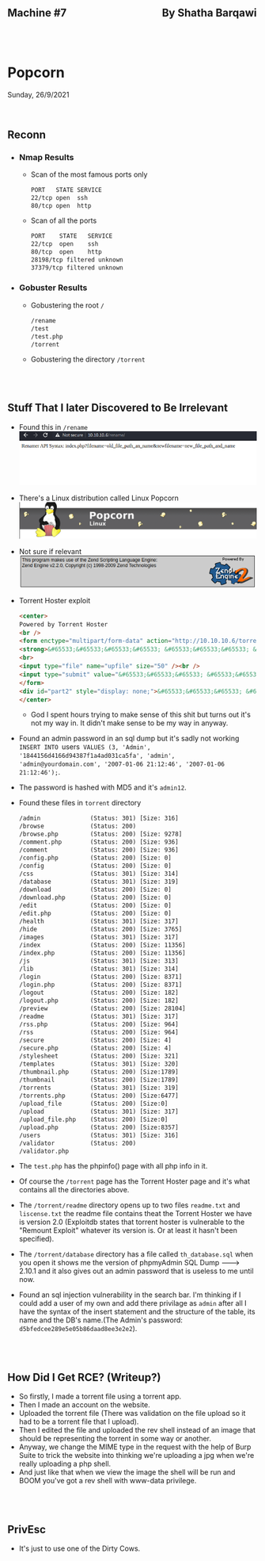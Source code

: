 <link href="../styles.module.css" rel="stylesheet">
<link rel="preconnect" href="https://fonts.googleapis.com">
<link rel="preconnect" href="https://fonts.gstatic.com" crossorigin>
<link href="https://fonts.googleapis.com/css2?family=Cedarville+Cursive&display=swap" rel="stylesheet">
<link rel="preconnect" href="https://fonts.googleapis.com">
<link rel="preconnect" href="https://fonts.gstatic.com" crossorigin>
<link href="https://fonts.googleapis.com/css2?family=Cedarville+Cursive&family=Zen+Tokyo+Zoo&display=swap" rel="stylesheet">
<link rel="preconnect" href="https://fonts.googleapis.com">
<link rel="preconnect" href="https://fonts.gstatic.com" crossorigin>
<link href="https://fonts.googleapis.com/css2?family=Cedarville+Cursive&family=Encode+Sans+SC&family=Zen+Tokyo+Zoo&display=swap" rel="stylesheet">


## <span class="copyright">Machine #7<span style="float:right;">By Shatha Barqawi</span>

<br/><br/>

# <span class="title">Popcorn


<span class="date">Sunday, 26/9/2021</span> 


<br/> 

## <span class="irkedmach subtitle">Reconn

* ###  <span class="irkedmach">Nmap Results

  * Scan of the most famous ports only
    ```console 
    PORT   STATE SERVICE
    22/tcp open  ssh
    80/tcp open  http
    ```

  * Scan of all the ports
    ```
    PORT  	STATE	SERVICE
    22/tcp	open 	ssh
    80/tcp	open 	http
    28198/tcp filtered unknown
    37379/tcp filtered unknown
    ```

* ###  <span class="irkedmach">Gobuster Results
  * Gobustering the root `/`
    ```console
    /rename
    /test
    /test.php
    /torrent
    ```  

  * Gobustering the directory `/torrent`
  

<br/><br/> 

## <span class="irkedmach subtitle">Stuff That I later Discovered to Be Irrelevant

* Found this in `/rename`  
  <img src="rename_popcorn.png">  

* There's a Linux distribution called Linux Popcorn   
  <img src="linux_popcorn.png">


* Not sure if relevant  
  <img src="notSureIfRelevant.png">  

* Torrent Hoster exploit 
  ```html
  <center>
  Powered by Torrent Hoster
  <br />
  <form enctype="multipart/form-data" action="http://10.10.10.6/torrent/upload.php" id="form" method="post" onsubmit="a=document.getElementById('form').style;a.display='none';b=document.getElementById('part2').style;b.display='inline';" style="display: inline;">
  <strong>&#65533;&#65533;&#65533;&#65533; &#65533;&#65533;&#65533; &#65533;&#65533;&#65533;&#65533;&#65533; &#65533;&#65533; &#65533;&#65533;:</strong> <?php echo $maxfilesize; ?>&#65533;&#65533;&#65533;&#65533;&#65533;&#65533;&#65533;&#65533;<br />
  <br>
  <input type="file" name="upfile" size="50" /><br />
  <input type="submit" value="&#65533;&#65533;&#65533; &#65533;&#65533;&#65533;&#65533;&#65533;" id="upload" />
  </form>
  <div id="part2" style="display: none;">&#65533;&#65533;&#65533; &#65533;&#65533;&#65533; &#65533;&#65533;&#65533;&#65533;&#65533; .. &#65533;&#65533; &#65533;&#65533;&#65533;&#65533; &#65533;&#65533;&#65533;&#65533;&#65533;</div>
  </center>
  ```  
  * God I spent hours trying to make sense of this shit but turns out it's not my way in. It didn't make sense to be my way in anyway.


* Found an admin password in an sql dump but it's sadly not working `INSERT INTO `users` VALUES (3, 'Admin', '1844156d4166d94387f1a4ad031ca5fa', 'admin', 'admin@yourdomain.com', '2007-01-06 21:12:46', '2007-01-06 21:12:46');`. 
* The password is hashed with MD5 and it's `admin12`.  

* Found these files in `torrent` directory

    ```console
    /admin            	(Status: 301) [Size: 316]
    /browse           	(Status: 200)                                	 
    /browse.php       	(Status: 200) [Size: 9278]                                 	 
    /comment.php      	(Status: 200) [Size: 936]                                  	 
    /comment          	(Status: 200) [Size: 936]                                  	 
    /config.php       	(Status: 200) [Size: 0]                                    	 
    /config           	(Status: 200) [Size: 0]                                    	 
    /css              	(Status: 301) [Size: 314]
    /database         	(Status: 301) [Size: 319]
    /download         	(Status: 200) [Size: 0] 
    /download.php     	(Status: 200) [Size: 0] 
    /edit             	(Status: 200) [Size: 0] 
    /edit.php         	(Status: 200) [Size: 0]                                      
    /health           	(Status: 301) [Size: 317]
    /hide             	(Status: 200) [Size: 3765]                                 	 
    /images           	(Status: 301) [Size: 317]  
    /index            	(Status: 200) [Size: 11356]
    /index.php        	(Status: 200) [Size: 11356]   
    /js               	(Status: 301) [Size: 313]	 
    /lib              	(Status: 301) [Size: 314]
    /login            	(Status: 200) [Size: 8371] 
    /login.php        	(Status: 200) [Size: 8371]
    /logout           	(Status: 200) [Size: 182] 
    /logout.php       	(Status: 200) [Size: 182]
    /preview          	(Status: 200) [Size: 28104]  
    /readme           	(Status: 301) [Size: 317]
    /rss.php          	(Status: 200) [Size: 964] 
    /rss              	(Status: 200) [Size: 964]
    /secure           	(Status: 200) [Size: 4] 
    /secure.php       	(Status: 200) [Size: 4]
    /stylesheet       	(Status: 200) [Size: 321] 
    /templates        	(Status: 301) [Size: 320]
    /thumbnail.php    	(Status: 200) [Size:1789]                                    
    /thumbnail        	(Status: 200) [Size:1789]                                     
    /torrents         	(Status: 301) [Size: 319]
    /torrents.php     	(Status: 200) [Size:6477]                                     
    /upload_file      	(Status: 200) [Size:0]                                        
    /upload           	(Status: 301) [Size: 317]
    /upload_file.php  	(Status: 200) [Size:0]                                        
    /upload.php       	(Status: 200) [Size:8357]                                     
    /users            	(Status: 301) [Size: 316]   
    /validator        	(Status: 200)                                      	 
    /validator.php
    ```   

* The `test.php` has the phpinfo() page with all php info in it.
* Of course the `/torrent` page has the Torrent Hoster page and it's what contains all the directories above.
* The `/torrent/readme` directory opens up to two files `readme.txt` and `liscense.txt` the readme file contains theat the Torrent Hoster we have is version 2.0 (Exploitdb states that torrent hoster is vulnerable to the "Remount Exploit" whatever its version is. Or at least it hasn't been specified).
* The `/torrent/database` directory has a file called `th_database.sql` when you open it shows me the version of phpmyAdmin SQL Dump ---> 2.10.1 and it also gives out an admin password that is useless to me until now.
* Found an sql injection vulnerability in the search bar. I'm thinking if I could add a user of my own and add there privilage as `admin` after all I have the syntax of the insert statement and the structure of the table, its name and the DB's name.(The Admin's password: `d5bfedcee289e5e05b86daad8ee3e2e2`).

<br/><br/> 

## <span class="irkedmach subtitle">How Did I Get RCE? (Writeup?)
* So firstly, I made a torrent file using a torrent app.
* Then I made an account on the website.
* Uploaded the torrent file (There was validation on the file upload so it had to be a torrent file that I upload).
* Then I edited the file and uploaded the rev shell instead of an image that should be representing the torrent in some way or another.
* Anyway, we change the MIME type in the request with the help of Burp Suite to trick the website into thinking we're uploading a jpg when we're really uploading a php shell.
* And just like that when we view the image the shell will be run and BOOM you've got a rev shell with www-data privilege.


<br/><br/> 

## <span class="irkedmach subtitle">PrivEsc

* It's just to use one of the Dirty Cows.
